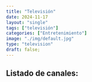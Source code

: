 ```yaml
---
title: "Televisión"
date: 2024-11-17
layout: "single"
tags: ["televisión"]
categories: ["Entretenimiento"]
image: "./img/default.jpg"
type: "television"
draft: false;
---
```

## Listado de canales:
